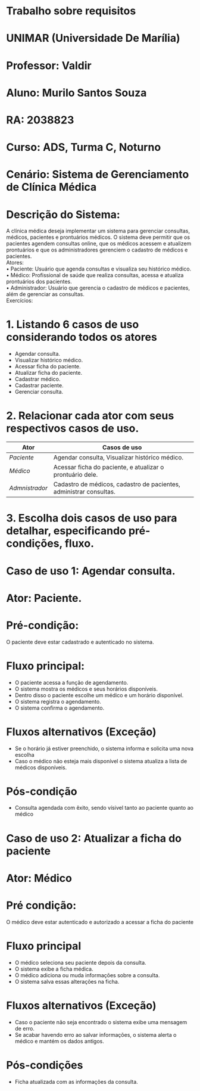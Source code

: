 # Trabalho sobre requisitos
# UNIMAR (Universidade De Marília)
# Professor: Valdir
# Aluno: Murilo Santos Souza
# RA: 2038823 
# Curso: ADS, Turma C, Noturno
# Cenário: Sistema de Gerenciamento de Clínica Médica  
# Descrição do Sistema: 
A clínica médica deseja implementar um sistema para gerenciar consultas, médicos, 
pacientes e prontuários médicos. O sistema deve permitir que os pacientes agendem 
consultas online, que os médicos acessem e atualizem prontuários e que os 
administradores gerenciem o cadastro de médicos e pacientes.  
Atores:  
• Paciente: Usuário que agenda consultas e visualiza seu histórico médico.  
• Médico: Profissional de saúde que realiza consultas, acessa e atualiza 
prontuários dos pacientes.  
• Administrador: Usuário que gerencia o cadastro de médicos e pacientes, além 
de gerenciar as consultas.  
Exercícios:  
# 1. Listando 6 casos de uso considerando todos os atores
- Agendar consulta.
- Visualizar histórico médico.
- Acessar ficha do paciente.
- Atualizar ficha do paciente.
- Cadastrar médico.
- Cadastrar paciente.
- Gerenciar consulta.


# 2. Relacionar cada ator com seus respectivos casos de uso.

| Ator| Casos de uso |
|---|---|
| *Paciente*  | Agendar consulta, Visualizar histórico médico. |
| *Médico* | Acessar ficha do paciente, e atualizar o prontuário dele. |
| *Admnistrador* |Cadastro de médicos, cadastro de pacientes, administrar consultas. |

# 3. Escolha dois casos de uso para detalhar, especificando pré-condições, fluxo.

# Caso de uso 1: Agendar consulta.
# Ator: Paciente.
# Pré-condição:
O paciente deve estar cadastrado e autenticado no sistema.
# Fluxo principal:
* O paciente acessa a função de agendamento.
* O sistema mostra os médicos e seus horários disponíveis.
* Dentro disso o paciente escolhe um médico e um horário disponível.
* O sistema registra o agendamento.
* O sistema confirma o agendamento.
# Fluxos alternativos (Exceção)
* Se o horário já estiver preenchido, o sistema informa e solicita uma nova escolha
* Caso o médico não esteja mais disponível o sistema atualiza a lista de médicos disponíveis.
# Pós-condição
* Consulta agendada com êxito, sendo vísivel tanto ao paciente quanto ao médico
# Caso de uso 2: Atualizar a ficha do paciente
# Ator: Médico
# Pré condição:
O médico deve estar autenticado e autorizado a acessar a ficha do paciente
# Fluxo principal
* O médico seleciona seu paciente depois da consulta.
* O sistema exibe a ficha médica.
* O médico adiciona ou muda informações sobre a consulta.
* O sistema salva essas alterações na ficha.
# Fluxos alternativos (Exceção)
* Caso o paciente não seja encontrado o sistema exibe uma mensagem de erro.
* Se acabar havendo erro ao salvar informações, o sistema alerta o médico e mantém os dados antigos.
# Pós-condições
* Ficha atualizada com as informações da consulta.


